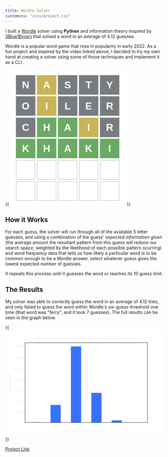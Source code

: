 ```yaml
---
title: Wordle Solver
customcss: "/css/project.css"
---
```


I built a [Wordle](https://www.nytimes.com/games/wordle/index.html) solver using __Python__ and information theory inspired by [3Blue1Brown](https://www.youtube.com/watch?v=v68zYyaEmEA) that solved a word in an average of 4.12 guesses.

Wordle is a popular word game that rose in popularity in early 2022. As a fun project and inspired by the video linked above, I decided to try my own hand at creating a solver using some of those techniques and implement it as a CLI.

{{<img src="images/wordle.png" sizes="(min-width: 35em) 700px, 100vw" >}}

## How it Works

For each guess, the solver will run through all of the available 5 letter guesses, and using a combination of the guess' _expected information given_ (the average amount the resultant pattern from this guess will reduce our search space, weighted by the likelihood of each possible pattern ocurring) and word frequency data that tells us how likely a particular word is to be common enough to be a Wordle answer, select whatever guess gives the lowest expected number of guesses.

It repeats this process until it guesses the word or reaches its 10 guess limit.

## The Results

My solver was able to correctly guess the word in an average of 4.12 tries, and only failed to guess the word within Wordle's six-guess threshold one time (that word was "ferry", and it took 7 guesses). The full results can be seen in the graph below.

{{<img src="images/graph.png" sizes="(min-width: 35em) 700px, 100vw" >}}

[Project Link](https://pypi.org/project/amitkh-wordle/)

